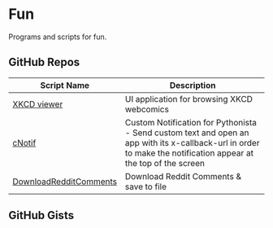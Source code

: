 # Fun

Programs and scripts for fun.

GitHub Repos
------------
	
| Script Name                        | Description                | 
| ---------------------------------- | -------------------------- | 
| [XKCD viewer][]                    | UI application for browsing XKCD webcomics |
| [cNotif][]                         | Custom Notification for Pythonista - Send custom text and open an app with its x-callback-url in order to make the notification appear at the top of the screen |
| [DownloadRedditComments][]         | Download Reddit Comments & save to file |

GitHub Gists
------------

[XKCD viewer]: https://github.com/Ivoah/XKCD-viewer
[cNotif]: https://github.com/GoDzM4TT3O/cNotif
[DownloadRedditComments]: https://github.com/GoDzM4TT3O/DRC
